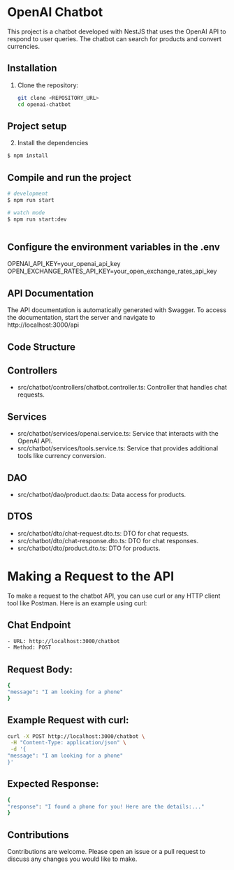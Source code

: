 # OpenAI Chatbot

This project is a chatbot developed with NestJS that uses the OpenAI API to respond to user queries. The chatbot can search for products and convert currencies.

## Installation

1. Clone the repository:
   ```bash
   git clone <REPOSITORY_URL>
   cd openai-chatbot
   ```

## Project setup

2. Install the dependencies

```bash
$ npm install
```

## Compile and run the project

```bash
# development
$ npm run start

# watch mode
$ npm run start:dev



```

## Configure the environment variables in the .env

OPENAI_API_KEY=your_openai_api_key
OPEN_EXCHANGE_RATES_API_KEY=your_open_exchange_rates_api_key

## API Documentation

The API documentation is automatically generated with Swagger. To access the documentation, start the server and navigate to http://localhost:3000/api

## Code Structure

## Controllers

- src/chatbot/controllers/chatbot.controller.ts: Controller that handles chat requests.

## Services

- src/chatbot/services/openai.service.ts: Service that interacts with the OpenAI API.
- src/chatbot/services/tools.service.ts: Service that provides additional tools like currency conversion.

## DAO

- src/chatbot/dao/product.dao.ts: Data access for products.

## DTOS

- src/chatbot/dto/chat-request.dto.ts: DTO for chat requests.
- src/chatbot/dto/chat-response.dto.ts: DTO for chat responses.
- src/chatbot/dto/product.dto.ts: DTO for products.

# Making a Request to the API

To make a request to the chatbot API, you can use curl or any HTTP client tool like Postman. Here is an example using curl:

## Chat Endpoint

```bash
- URL: http://localhost:3000/chatbot
- Method: POST
```

## Request Body:

```bash
{
"message": "I am looking for a phone"
}
```

## Example Request with curl:

```bash
curl -X POST http://localhost:3000/chatbot \
 -H "Content-Type: application/json" \
 -d '{
"message": "I am looking for a phone"
}'
```

## Expected Response:

```bash
{
"response": "I found a phone for you! Here are the details:..."
}
```

## Contributions

Contributions are welcome. Please open an issue or a pull request to discuss any changes you would like to make.
